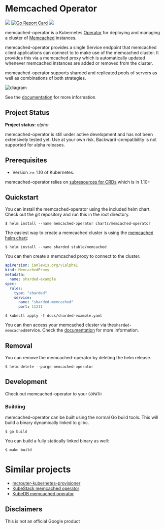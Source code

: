 # Memcached Operator

[![](https://images.microbadger.com/badges/image/ianmlewis/memcached-operator:v0.0.2.svg)](https://hub.docker.com/r/ianmlewis/memcached-operator/ "memcached-operator on Docker hub") [![Go Report Card](https://goreportcard.com/badge/github.com/ianlewis/memcached-operator)](https://goreportcard.com/report/github.com/ianlewis/memcached-operator) [![](https://travis-ci.org/ianlewis/memcached-operator.svg?branch=master)](https://travis-ci.org/ianlewis/memcached-operator)

memcached-operator is a Kubernetes [Operator](https://coreos.com/blog/introducing-operators.html) for deploying and managing a cluster of [Memcached](https://memcached.org/) instances.

memcached-operator provides a single Service endpoint that memcached client applications can connect to to make use of the memcached cluster. It provides this via a memcached proxy which is automatically updated whenever memcached instances are added or removed from the cluster.

memcached-operator supports sharded and replicated pools of servers as well as combinations of both strategies.

![diagram](docs/design.png)

See the [documentation](docs/README.md) for more information.

## Project Status

**Project status:** *alpha* 

memcached-operator is still under active development and has not been extensively tested yet. Use at your own risk. Backward-compatibility is not supported for alpha releases.

## Prerequisites

* Version >= 1.10 of Kubernetes.

memcached-operator relies on [subresources for CRDs](https://github.com/kubernetes/kubernetes/pull/55168) which is in 1.10+

## Quickstart

You can install the memcached-operator using the included helm chart. Check out the git repository and run this in the root directory.

    $ helm install --name memcached-operator charts/memcached-operator

The easiest way to create a memcached cluster is using the [memcached helm chart](https://github.com/kubernetes/charts/tree/master/stable/memcached):

    $ helm install --name sharded stable/memcached

You can then create a memcached proxy to connect to the cluster.

[embedmd]:# (docs/sharded-example.yaml yaml /apiVersion/ $)
```yaml
apiVersion: ianlewis.org/v1alpha1
kind: MemcachedProxy
metadata:
  name: sharded-example
spec:
  rules:
    type: "sharded"
    service:
      name: "sharded-memcached"
      port: 11211
```

    $ kubectl apply -f docs/sharded-example.yaml

You can then access your memcached cluster via the`sharded-memcached`service. Check the [documentation](docs/README.md) for more information.

## Removal

You can remove the memcached-operator by deleting the helm release.

    $ helm delete --purge memcached-operator

## Development

Check out memcached-operator to your `GOPATH`

### Building

memcached-operator can be built using the normal Go build tools. This will build a binary dynamically linked to glibc.

    $ go build

You can build a fully statically linked binary as well:

    $ make build

[//]: # (TODO: Include dependencies for running tests for vendored libraries in vendor)
[//]: # (TODO: Create end-to-end tests and instructions)

# Similar projects

- [mcrouter-kubernetes-provisioner](https://github.com/mlaccetti/mcrouter-kubernetes-provisioner)
- [KubeStack memcached operator](https://github.com/kbst/memcached)
- [KubeDB memcached operator](https://github.com/kubedb/memcached)

## Disclaimers

This is not an official Google product
